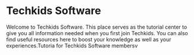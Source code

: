 # Techkids Software

Welcome to Techkids Software. This place serves as the tutorial center to give you all information needed when you first join Techkids. You can also find useful resources here to boost your knowledge as well as your experiences.Tutoria for Techkids Software membersv

